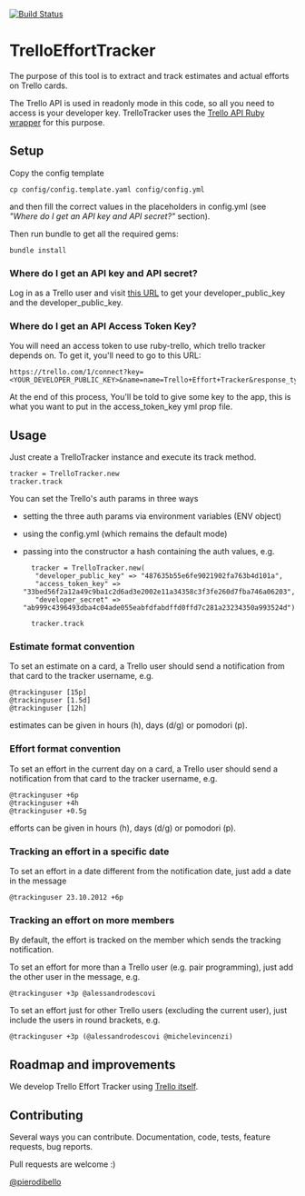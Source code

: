 [![Build Status](https://secure.travis-ci.org/xpepper/trello_effort_tracker.png)](http://travis-ci.org/xpepper/trello_effort_tracker)

# TrelloEffortTracker

The purpose of this tool is to extract and track estimates and actual efforts on Trello cards.

The Trello API is used in readonly mode in this code, so all you need to access is your developer key.
TrelloTracker uses the [Trello API Ruby wrapper](https://github.com/jeremytregunna/ruby-trello) for this purpose.

## Setup
Copy the config template

    cp config/config.template.yaml config/config.yml

and then fill the correct values in the placeholders in config.yml (see _"Where do I get an API key and API secret?"_ section).

Then run bundle to get all the required gems:

    bundle install

### Where do I get an API key and API secret?
Log in as a Trello user and visit [this URL](https://trello.com/1/appKey/generate) to get your developer\_public\_key and the developer\_public\_key.

### Where do I get an API Access Token Key?
You will need an access token to use ruby-trello, which trello tracker depends on. To get it, you'll need to go to this URL:

    https://trello.com/1/connect?key=<YOUR_DEVELOPER_PUBLIC_KEY>&name=name=Trello+Effort+Tracker&response_type=token&scope=read,write&expiration=never

At the end of this process, You'll be told to give some key to the app, this is what you want to put in the access\_token\_key yml prop file.

## Usage
Just create a TrelloTracker instance and execute its track method.

    tracker = TrelloTracker.new
    tracker.track

You can set the Trello's auth params in three ways

* setting the three auth params via environment variables (ENV object)
* using the config.yml (which remains the default mode)
* passing into the constructor a hash containing the auth values, e.g.

        tracker = TrelloTracker.new(
         "developer_public_key" => "487635b55e6fe9021902fa763b4d101a",
         "access_token_key" => "33bed56f2a12a49c9ba1c2d6ad3e2002e11a34358c3f3fe260d7fba746a06203",
         "developer_secret" => "ab999c4396493dba4c04ade055eabfdfabdffd0ffd7c281a23234350a993524d")

        tracker.track


### Estimate format convention
To set an estimate on a card, a Trello user should send a notification from that card to the tracker username, e.g.

    @trackinguser [15p]
    @trackinguser [1.5d]
    @trackinguser [12h]

estimates can be given in hours (h), days (d/g) or pomodori (p).

### Effort format convention
To set an effort in the current day on a card, a Trello user should send a notification from that card to the tracker username, e.g.

    @trackinguser +6p
    @trackinguser +4h
    @trackinguser +0.5g

efforts can be given in hours (h), days (d/g) or pomodori (p).

### Tracking an effort in a specific date
To set an effort in a date different from the notification date, just add a date in the message

    @trackinguser 23.10.2012 +6p

### Tracking an effort on more members
By default, the effort is tracked on the member which sends the tracking notification.

To set an effort for more than a Trello user (e.g. pair programming), just add the other user in the message, e.g.

    @trackinguser +3p @alessandrodescovi

To set an effort just for other Trello users (excluding the current user), just include the users in round brackets, e.g.

    @trackinguser +3p (@alessandrodescovi @michelevincenzi)

## Roadmap and improvements
We develop Trello Effort Tracker using [Trello itself](https://trello.com/board/trello-effort-tracker-roadmap/509c3228dcb1ac3f1c018791).

## Contributing

Several ways you can contribute. Documentation, code, tests, feature requests, bug reports.

Pull requests are welcome :)

[@pierodibello](http://twitter.com/pierodibello)